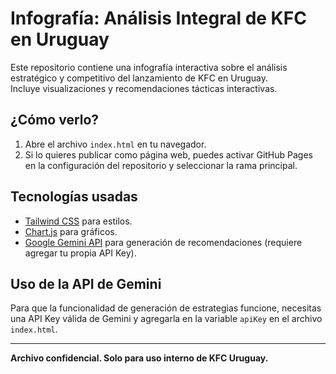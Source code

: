 # Infografía: Análisis Integral de KFC en Uruguay

Este repositorio contiene una infografía interactiva sobre el análisis estratégico y competitivo del lanzamiento de KFC en Uruguay.  
Incluye visualizaciones y recomendaciones tácticas interactivas.

## ¿Cómo verlo?

1. Abre el archivo `index.html` en tu navegador.
2. Si lo quieres publicar como página web, puedes activar GitHub Pages en la configuración del repositorio y seleccionar la rama principal.

## Tecnologías usadas

- [Tailwind CSS](https://tailwindcss.com/) para estilos.
- [Chart.js](https://www.chartjs.org/) para gráficos.
- [Google Gemini API](https://ai.google.dev/) para generación de recomendaciones (requiere agregar tu propia API Key).

## Uso de la API de Gemini

Para que la funcionalidad de generación de estrategias funcione, necesitas una API Key válida de Gemini y agregarla en la variable `apiKey` en el archivo `index.html`.

---

**Archivo confidencial. Solo para uso interno de KFC Uruguay.**
